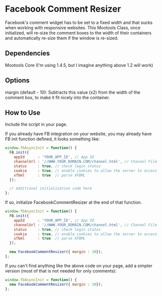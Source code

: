 Facebook Comment Resizer
========================

Facebook's comment widget has to be set to a fixed width and that sucks when working with responsive websites. This Mootools Class, once initialized, will re-size the comment boxes to the width of their containers and automatically re-size them if the window is re-sized.

## Dependencies

Mootools Core (I'm using 1.4.5, but I imagine anything above 1.2 will work)

## Options

margin (default - 10): Subtracts this value (x2) from the width of the comment box, to make it fit nicely into the container.

## How to Use

Include the script in your page.

<script src="js/fb-comment-resizer.js"></script>

If you already have FB integration on your website, you may already have FB init function defined, it looks something like:

```javascript
window.fbAsyncInit = function() {
  FB.init({
    appId      : 'YOUR_APP_ID', // App ID
    channelUrl : '//WWW.YOUR_DOMAIN.COM/channel.html', // Channel File
    status     : true, // check login status
    cookie     : true, // enable cookies to allow the server to access the session
    xfbml      : true  // parse XFBML
  });

  // Additional initialization code here
};
```

If so, initialize FacebookCommentResizer at the end of that function.

```javascript
window.fbAsyncInit = function() {
  FB.init({
    appId      : 'YOUR_APP_ID', // App ID
    channelUrl : '//WWW.YOUR_DOMAIN.COM/channel.html', // Channel File
    status     : true, // check login status
    cookie     : true, // enable cookies to allow the server to access the session
    xfbml      : true  // parse XFBML
  });

  new FacebookCommentResizer({ margin : 10});
};
```

If you can't find anything like the above code on your page, add a simpler version (most of that is not needed for only comments):

```javascript
window.fbAsyncInit = function() {
  new FacebookCommentResizer({ margin : 10});
};
```